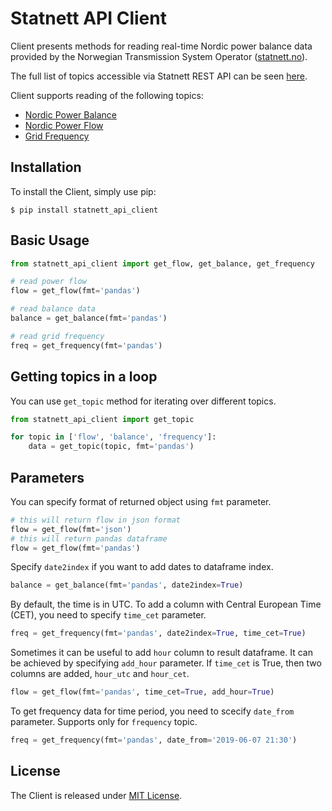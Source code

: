 # Statnett API Client

Client presents methods for reading real-time Nordic power balance data provided 
by the Norwegian Transmission System Operator ([statnett.no](https://www.statnett.no/)). 

The full list of topics accessible via Statnett REST API can be seen [here](http://driftsdata.statnett.no/restapi).

Client supports reading of the following topics:

* [Nordic Power Balance](https://www.statnett.no/en/for-stakeholders-in-the-power-industry/data-from-the-power-system/#nordic-power-balance)
* [Nordic Power Flow](https://www.statnett.no/en/for-stakeholders-in-the-power-industry/data-from-the-power-system/#nordic-power-flow)
* [Grid Frequency](https://www.statnett.no/en/for-stakeholders-in-the-power-industry/data-from-the-power-system/#nordic-power-balance)

## Installation

To install the Client, simply use pip:

```
$ pip install statnett_api_client
``` 

## Basic Usage

```python
from statnett_api_client import get_flow, get_balance, get_frequency

# read power flow  
flow = get_flow(fmt='pandas')

# read balance data
balance = get_balance(fmt='pandas')

# read grid frequency
freq = get_frequency(fmt='pandas')
```

## Getting topics in a loop

You can use `get_topic` method for iterating over different topics. 

```python
from statnett_api_client import get_topic

for topic in ['flow', 'balance', 'frequency']:
    data = get_topic(topic, fmt='pandas')
```

## Parameters

You can specify format of returned object using `fmt` parameter.  

```python
# this will return flow in json format 
flow = get_flow(fmt='json')
# this will return pandas dataframe
flow = get_flow(fmt='pandas')
```

Specify `date2index` if you want to add dates to dataframe index.

```python
balance = get_balance(fmt='pandas', date2index=True)
```

By default, the time is in UTC. To add a column with Central European Time (CET), 
you need to specify `time_cet` parameter.

```python
freq = get_frequency(fmt='pandas', date2index=True, time_cet=True)
```

Sometimes it can be useful to add `hour` column to result dataframe. It can be achieved by 
specifying `add_hour` parameter. If `time_cet` is True, then two columns are added, 
`hour_utc` and `hour_cet`.   

```python
flow = get_flow(fmt='pandas', time_cet=True, add_hour=True)
```

To get frequency data for time period, you need to scecify `date_from` parameter. Supports only for 
`frequency` topic.

```python
freq = get_frequency(fmt='pandas', date_from='2019-06-07 21:30')
```

## License

The Client is released under [MIT License](https://github.com/viktorsapozhok/statnett-api-client/blob/master/LICENSE). 
